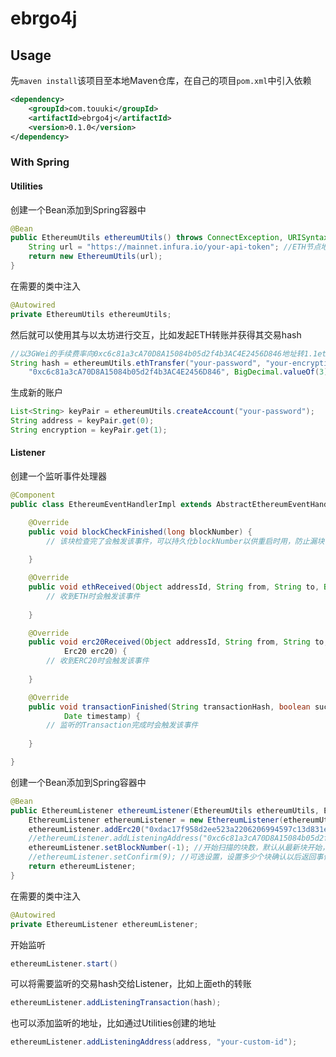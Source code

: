 # ebrgo4j

## Usage
先`maven install`该项目至本地Maven仓库，在自己的项目`pom.xml`中引入依赖
```xml
<dependency>
	<groupId>com.touuki</groupId>
	<artifactId>ebrgo4j</artifactId>
	<version>0.1.0</version>
</dependency>
```

### With Spring
#### Utilities
创建一个Bean添加到Spring容器中
```java
@Bean
public EthereumUtils ethereumUtils() throws ConnectException, URISyntaxException {
	String url = "https://mainnet.infura.io/your-api-token"; //ETH节点地址
	return new EthereumUtils(url);
}
```
在需要的类中注入
```java
@Autowired
private EthereumUtils ethereumUtils;
```
然后就可以使用其与以太坊进行交互，比如发起ETH转账并获得其交易hash
```java
//以3GWei的手续费率向0xc6c81a3cA70D8A15084b05d2f4b3AC4E2456D846地址转1.1eth
String hash = ethereumUtils.ethTransfer("your-password", "your-encryption", 
	"0xc6c81a3cA70D8A15084b05d2f4b3AC4E2456D846", BigDecimal.valueOf(3), BigDecimal.valueOf(1.1));
```
生成新的账户
```java
List<String> keyPair = ethereumUtils.createAccount("your-password");
String address = keyPair.get(0);
String encryption = keyPair.get(1);
```
#### Listener
创建一个监听事件处理器
```java
@Component
public class EthereumEventHandlerImpl extends AbstractEthereumEventHandler{

	@Override
	public void blockCheckFinished(long blockNumber) {
		// 该块检查完了会触发该事件，可以持久化blockNumber以供重启时用，防止漏块
		
	}

	@Override
	public void ethReceived(Object addressId, String from, String to, BigDecimal amount, Date timestamp) {
		// 收到ETH时会触发该事件
		
	}

	@Override
	public void erc20Received(Object addressId, String from, String to, BigDecimal amount, Date timestamp,
			Erc20 erc20) {
		// 收到ERC20时会触发该事件
		
	}

	@Override
	public void transactionFinished(String transactionHash, boolean success, long blockNumber, BigDecimal fee,
			Date timestamp) {
		// 监听的Transaction完成时会触发该事件
		
	}

}

```

创建一个Bean添加到Spring容器中
```java
@Bean
public EthereumListener ethereumListener(EthereumUtils ethereumUtils, EthereumEventHandler ethereumEventHandler) throws Exception {
	EthereumListener ethereumListener = new EthereumListener(ethereumUtils, ethereumEventHandler);
	ethereumListener.addErc20("0xdac17f958d2ee523a2206206994597c13d831ec7"); //添加要监听的ERC20币种，传人合约地址，比如USDT
	//ethereumListener.addListeningAddress("0xc6c81a3cA70D8A15084b05d2f4b3AC4E2456D846", 1); //添加监听的地址及其ID（转入时会回传ID）
	ethereumListener.setBlockNumber(-1); //开始扫描的块数，默认从最新块开始，但这样每次重启时会漏块，所以要自行处理块数的持久化
	//ethereumListener.setConfirm(9); //可选设置，设置多少个块确认以后返回事件
	return ethereumListener;
}
```
在需要的类中注入
```java
@Autowired
private EthereumListener ethereumListener;
```
开始监听
```java
ethereumListener.start()
```

可以将需要监听的交易hash交给Listener，比如上面eth的转账
```java
ethereumListener.addListeningTransaction(hash);
```
也可以添加监听的地址，比如通过Utilities创建的地址
```java
ethereumListener.addListeningAddress(address, "your-custom-id");
```
